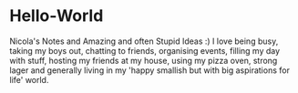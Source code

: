 # Hello-World
Nicola's Notes and Amazing and often Stupid Ideas :) 
I love being busy, taking my boys out, chatting to friends, organising events, filling my day with stuff, hosting my friends at my house, using my pizza oven, strong lager and generally living in my 'happy smallish but with big aspirations for life' world.
